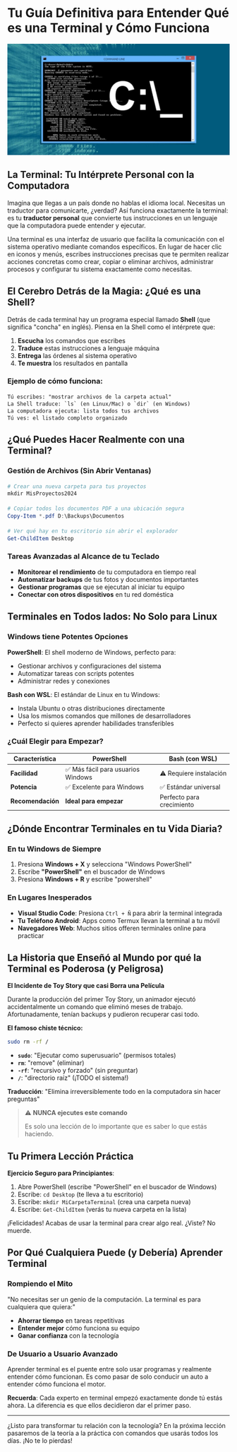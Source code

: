 # Tu Guía Definitiva para Entender Qué es una Terminal y Cómo Funciona

![Terminal como traductor](./img/02_cli_windows.jpg)

## La Terminal: Tu Intérprete Personal con la Computadora

Imagina que llegas a un país donde no hablas el idioma local. Necesitas un traductor para comunicarte, ¿verdad? Así funciona exactamente la terminal: es tu **traductor personal** que convierte tus instrucciones en un lenguaje que la computadora puede entender y ejecutar.

Una terminal es una interfaz de usuario que facilita la comunicación con el sistema operativo mediante comandos específicos. En lugar de hacer clic en iconos y menús, escribes instrucciones precisas que te permiten realizar acciones concretas como crear, copiar o eliminar archivos, administrar procesos y configurar tu sistema exactamente como necesitas.

## El Cerebro Detrás de la Magia: ¿Qué es una Shell?

Detrás de cada terminal hay un programa especial llamado **Shell** (que significa "concha" en inglés). Piensa en la Shell como el intérprete que:

1. **Escucha** los comandos que escribes
2. **Traduce** estas instrucciones a lenguaje máquina
3. **Entrega** las órdenes al sistema operativo
4. **Te muestra** los resultados en pantalla

### Ejemplo de cómo funciona:
```
Tú escribes: "mostrar archivos de la carpeta actual"
La Shell traduce: `ls` (en Linux/Mac) o `dir` (en Windows)
La computadora ejecuta: lista todos tus archivos
Tú ves: el listado completo organizado
```

## ¿Qué Puedes Hacer Realmente con una Terminal?

### Gestión de Archivos (Sin Abrir Ventanas)
```powershell
# Crear una nueva carpeta para tus proyectos
mkdir MisProyectos2024

# Copiar todos los documentos PDF a una ubicación segura
Copy-Item *.pdf D:\Backups\Documentos

# Ver qué hay en tu escritorio sin abrir el explorador
Get-ChildItem Desktop
```

### Tareas Avanzadas al Alcance de tu Teclado
- **Monitorear el rendimiento** de tu computadora en tiempo real
- **Automatizar backups** de tus fotos y documentos importantes
- **Gestionar programas** que se ejecutan al iniciar tu equipo
- **Conectar con otros dispositivos** en tu red doméstica

## Terminales en Todos lados: No Solo para Linux

### Windows tiene Potentes Opciones
**PowerShell**: El shell moderno de Windows, perfecto para:
- Gestionar archivos y configuraciones del sistema
- Automatizar tareas con scripts potentes
- Administrar redes y conexiones

**Bash con WSL**: El estándar de Linux en tu Windows:
- Instala Ubuntu o otras distribuciones directamente
- Usa los mismos comandos que millones de desarrolladores
- Perfecto si quieres aprender habilidades transferibles

### ¿Cuál Elegir para Empezar?
| Característica | PowerShell | Bash (con WSL) |
|----------------|------------|----------------|
| **Facilidad** | ✅ Más fácil para usuarios Windows | ⚠️ Requiere instalación |
| **Potencia** | ✅ Excelente para Windows | ✅ Estándar universal |
| **Recomendación** | **Ideal para empezar** | Perfecto para crecimiento |

## ¿Dónde Encontrar Terminales en tu Vida Diaria?

### En tu Windows de Siempre
1. Presiona **Windows + X** y selecciona "Windows PowerShell"
2. Escribe **"PowerShell"** en el buscador de Windows
3. Presiona **Windows + R** y escribe "powershell"

### En Lugares Inesperados
- **Visual Studio Code**: Presiona `Ctrl + Ñ` para abrir la terminal integrada
- **Tu Teléfono Android**: Apps como Termux llevan la terminal a tu móvil
- **Navegadores Web**: Muchos sitios offeren terminales online para practicar

## La Historia que Enseñó al Mundo por qué la Terminal es Poderosa (y Peligrosa)

**El Incidente de Toy Story que casi Borra una Película**

Durante la producción del primer Toy Story, un animador ejecutó accidentalmente un comando que eliminó meses de trabajo. Afortunadamente, tenían backups y pudieron recuperar casi todo.

**El famoso chiste técnico:**
```bash
sudo rm -rf /
```
- **`sudo`**: "Ejecutar como superusuario" (permisos totales)
- **`rm`**: "remove" (eliminar)
- **`-rf`**: "recursivo y forzado" (sin preguntar)
- **`/`**: "directorio raíz" (¡TODO el sistema!)

**Traducción**: "Elimina irreversiblemente todo en la computadora sin hacer preguntas"

>⚠️ **NUNCA ejecutes este comando**
> 
> Es solo una lección de lo importante que es saber lo que estás haciendo.

## Tu Primera Lección Práctica

**Ejercicio Seguro para Principiantes**:

1. Abre PowerShell (escribe "PowerShell" en el buscador de Windows)
2. Escribe: `cd Desktop` (te lleva a tu escritorio)
3. Escribe: `mkdir MiCarpetaTerminal` (crea una carpeta nueva)
4. Escribe: `Get-ChildItem` (verás tu nueva carpeta en la lista)

¡Felicidades! Acabas de usar la terminal para crear algo real. ¿Viste? No muerde.

## Por Qué Cualquiera Puede (y Debería) Aprender Terminal

### Rompiendo el Mito
"No necesitas ser un genio de la computación. La terminal es para cualquiera que quiera:"
- **Ahorrar tiempo** en tareas repetitivas
- **Entender mejor** cómo funciona su equipo
- **Ganar confianza** con la tecnología

### De Usuario a Usuario Avanzado
Aprender terminal es el puente entre solo usar programas y realmente entender cómo funcionan. Es como pasar de solo conducir un auto a entender cómo funciona el motor.



**Recuerda**: Cada experto en terminal empezó exactamente donde tú estás ahora. La diferencia es que ellos decidieron dar el primer paso.

---

¿Listo para transformar tu relación con la tecnología? En la próxima lección pasaremos de la teoría a la práctica con comandos que usarás todos los días. ¡No te lo pierdas!